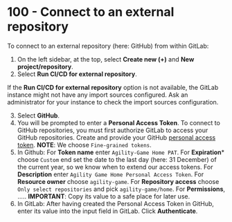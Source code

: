 # 100 - Connect to an external repository

To connect to an external repository (here: GitHub) from within GitLab:

1. On the left sidebar, at the top, select **Create new (+)** and **New project/repository**.
2. Select **Run CI/CD for external repository**.

If the **Run CI/CD for external repository** option is not available, the GitLab instance might not have any import sources configured. Ask an administrator for your instance to check the import sources configuration.

3. Select **GitHub**.
4. You will be prompted to enter a **Personal Access Token**. To connect to GitHub repositories, you must first authorize GitLab to access your GitHub repositories. Create and provide your GitHub [personal access token](https://github.com/settings/tokens?type=beta). **NOTE**: We choose ```Fine-grained tokens```.
5. In Github: For **Token name** enter ```Agility-Game Home PAT```. For **Expiration*** choose ```Custom``` end set the date to the last day (here: 31 December) of the current year, so we know when to extend our access tokens. For **Description** enter ```Agility Game Home Personal Access Token```. For **Resource owner** choose ```agility-game```. For **Repository access** choose ```Only select repositories``` and pick ```agility-game/home```. For **Permissions**, ..... **IMPORTANT**: Copy its value to a safe place for later use.
6. In GitLab: After having created the Personal Access Token in GitHub, enter its value into the input field in GitLab. Click **Authenticate**.
